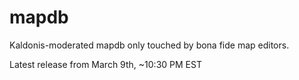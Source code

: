 # mapdb
Kaldonis-moderated mapdb only touched by bona fide map editors.

Latest release from March 9th, ~10:30 PM EST
